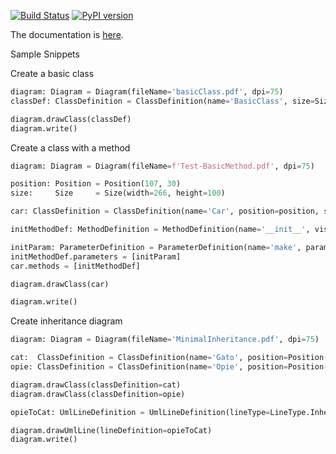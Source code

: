 [![Build Status](https://travis-ci.org/hasii2011/pyumldiagrams.svg?branch=master)](https://travis-ci.org/hasii2011/pyumldiagrams)
[![PyPI version](https://badge.fury.io/py/orthogonal.svg)](https://badge.fury.io/py/orthogonal)

The documentation is [here](https://hasii2011.github.io/pdfdiagrams/pyumldiagrams/index.html).



Sample Snippets



Create a basic class

```python
diagram: Diagram = Diagram(fileName='basicClass.pdf', dpi=75)
classDef: ClassDefinition = ClassDefinition(name='BasicClass', size=Size(width=100, height=100))

diagram.drawClass(classDef)
diagram.write()
```



Create a class with a method

```python
diagram: Diagram = Diagram(fileName=f'Test-BasicMethod.pdf', dpi=75)

position: Position = Position(107, 30)
size:     Size     = Size(width=266, height=100)

car: ClassDefinition = ClassDefinition(name='Car', position=position, size=size)

initMethodDef: MethodDefinition = MethodDefinition(name='__init__', visibility=DefinitionType.Public)

initParam: ParameterDefinition = ParameterDefinition(name='make', parameterType='str', defaultValue='')
initMethodDef.parameters = [initParam]
car.methods = [initMethodDef]

diagram.drawClass(car)

diagram.write()

```



Create inheritance diagram



```python
diagram: Diagram = Diagram(fileName='MinimalInheritance.pdf', dpi=75)

cat:  ClassDefinition = ClassDefinition(name='Gato', position=Position(536, 19), size=Size(height=74, width=113))
opie: ClassDefinition = ClassDefinition(name='Opie', position=Position(495, 208), size=Size(width=216, height=87))

diagram.drawClass(classDefinition=cat)
diagram.drawClass(classDefinition=opie)

opieToCat: UmlLineDefinition = UmlLineDefinition(lineType=LineType.Inheritance, source=Position(600, 208), destination=Position(600, 93))

diagram.drawUmlLine(lineDefinition=opieToCat)
diagram.write()
```

